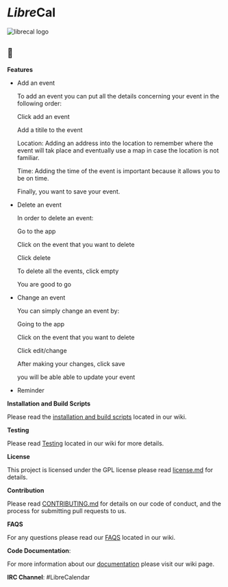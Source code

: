 # *Libre*Cal
![librecal logo](https://user-images.githubusercontent.com/27735912/39158169-1af9821e-4724-11e8-9865-1e38b6020b98.png)
## &#x1F535; 



**Features**

- Add an event

   To add an event you can put all the details concerning your event in the following order: 
   
   Click add an event
   
   Add a titile to the event 
   
   Location: Adding an address into the location to remember where the event will tak place and eventually use a map in case  the location is not familiar.
   
   Time: Adding the time of the event is important because it allows you to be on time.
   
   Finally, you want to save your event.
   
- Delete an event

   In order to delete an event:

   Go to the app

   Click on the event that you want to delete

   Click delete

   To delete all the events, click empty

   You are good to go

 - Change an event
 
   You can simply change an event by:

   Going to the app 

   Click on the event that you want to delete

   Click edit/change

   After making your changes, click save

   you will be able able to update your event
   
- Reminder


**Installation and Build Scripts**

Please read the [installation and build scripts](https://github.com/qariane/Libre-Cal/wiki/Installation-and-Build-Scripts) located in our wiki.


**Testing**


Please read [Testing](https://github.com/qariane/Libre-Cal/wiki/TESTING) located in our wiki for more details.


**License**

This project is licensed under the GPL license  please read [license.md](https://github.com/qariane/Libre-Cal/blob/master/LICENSE.md)  for details.


**Contribution**

Please read [CONTRIBUTING.md](https://github.com/qariane/Libre-Cal/blob/master/contribution.md) for details on our code of conduct, and the process for submitting pull requests to us.


**FAQS**

For any questions please read our [FAQS](https://github.com/qariane/Libre-Cal/wiki/FAQS) located in our wiki.


**Code Documentation**:

For more information about our [documentation](https://github.com/qariane/Libre-Cal/wiki/DOCUMENTATION) please visit our wiki page.


**IRC Channel**: #LibreCalendar 







